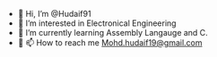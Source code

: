 - 👋 Hi, I’m @Hudaif91
- 👀 I’m interested in Electronical Engineering
- 🌱 I’m currently learning Assembly Langauge and C.
- 💞️ 📫 How to reach me Mohd.hudaif19@gmail.com

<!---
Hudaif91/Hudaif91 is a ✨ special ✨ repository because its `README.md` (this file) appears on your GitHub profile.
You can click the Preview link to take a look at your changes.
--->
